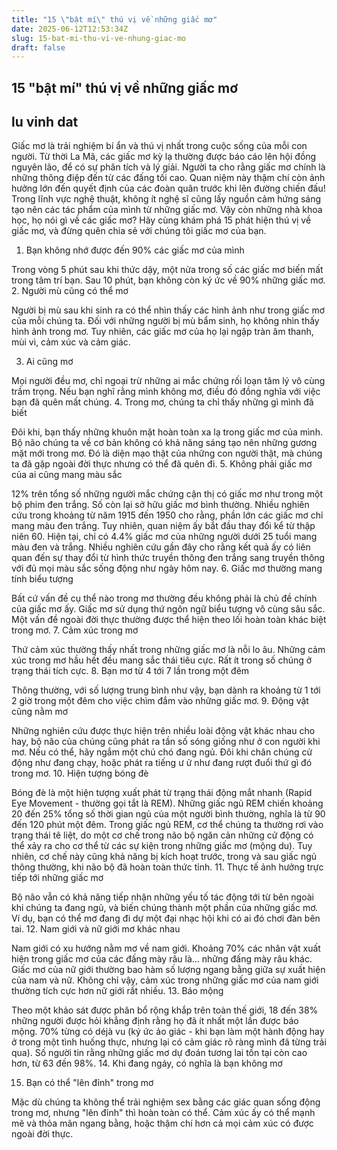 ```yaml
---
title: "15 \"bật mí\" thú vị về những giấc mơ"
date: 2025-06-12T12:53:34Z
slug: 15-bat-mi-thu-vi-ve-nhung-giac-mo
draft: false
---
```


## 15 "bật mí" thú vị về những giấc mơ

## lu vinh dat

Giấc mơ là trải nghiệm bí ẩn và thú vị nhất trong cuộc sống của mỗi con người.
Từ thời La Mã, các giấc mơ kỳ lạ thường được báo cáo lên hội đồng nguyên lão, để có sự phân tích và lý giải. Người ta cho rằng giấc mơ chính là những thông điệp đến từ các đấng tối cao. Quan niệm này thậm chí còn ảnh hưởng lớn đến quyết định của các đoàn quân trước khi lên đường chiến đấu!
Trong lĩnh vực nghệ thuật, không ít nghệ sĩ cũng lấy nguồn cảm hứng sáng tạo nên các tác phẩm của mình từ những giấc mơ.
Vậy còn những nhà khoa học, họ nói gì về các giấc mơ? Hãy cùng khám phá 15 phát hiện thú vị về giấc mơ, và đừng quên chia sẻ với chúng tôi giấc mơ của bạn.
1. Bạn không nhớ được đến 90% các giấc mơ của mình 
 

Trong vòng 5 phút sau khi thức dậy, một nửa trong số các giấc mơ biến mất trong tâm trí bạn. Sau 10 phút, bạn không còn ký ức về 90% những giấc mơ.
2. Người mù cũng có thể mơ 
 

 
Người bị mù sau khi sinh ra có thể nhìn thấy các hình ảnh như trong giấc mơ của mỗi chúng ta. Đối với những người bị mù bẩm sinh, họ không nhìn thấy hình ảnh trong mơ. Tuy nhiên, các giấc mơ của họ lại ngập tràn âm thanh, mùi vì, cảm xúc và cảm giác.    
 
3. Ai cũng mơ 
 

Mọi người đều mơ, chỉ ngoại trừ những ai mắc chứng rối loạn tâm lý vô cùng trầm trọng. Nếu bạn nghĩ rằng mình không mơ, điều đó đồng nghĩa với việc bạn đã quên mất chúng.
4. Trong mơ, chúng ta chỉ thấy những gì mình đã biết 
 

Đôi khi, bạn thấy những khuôn mặt hoàn toàn xa lạ trong giấc mơ của mình. Bộ não chúng ta về cơ bản không có khả năng sáng tạo nên những gương mặt mới trong mơ. Đó là diện mạo thật của những con người thật, mà chúng ta đã gặp ngoài đời thực nhưng có thể đã quên đi.
5. Không phải giấc mơ của ai cũng mang màu sắc 
 

12% trên tổng số những người mắc chứng cận thị có giấc mơ như trong một bộ phim đen trắng. Số còn lại sở hữu giấc mơ bình thường. Nhiều nghiên cứu trong khoảng từ năm 1915 đến 1950 cho rằng, phần lớn các giấc mơ chỉ mang màu đen trắng. Tuy nhiên, quan niệm ấy bắt đầu thay đổi kể từ thập niên 60.
Hiện tại, chỉ có 4.4% giấc mơ của những người dưới 25 tuổi mang màu đen và trắng. Nhiều nghiên cứu gần đây cho rằng kết quả ấy có liên quan đến sự thay đổi từ hình thức truyền thông đen trắng sang truyền thông với đủ mọi màu sắc sống động như ngày hôm nay.
6. Giấc mơ thường mang tính biểu tượng 
 

Bất cứ vấn đề cụ thể nào trong mơ thường đều không phải là chủ đề chính của giấc mơ ấy. Giấc mơ sử dụng thứ ngôn ngữ biểu tượng vô cùng sâu sắc. Một vấn đề ngoài đời thực thường được thể hiện theo lối hoàn toàn khác biệt trong mơ.
7. Cảm xúc trong mơ 
 

Thứ cảm xúc thường thấy nhất trong những giấc mơ là nỗi lo âu. Những cảm xúc trong mơ hầu hết đều mang sắc thái tiêu cực. Rất ít trong số chúng ở trạng thái tích cực.
8. Bạn mơ từ 4 tới 7 lần trong một đêm 
 

Thông thường, với số lượng trung bình như vậy, bạn dành ra khoảng từ 1 tới 2 giờ trong một đêm cho việc chìm đắm vào những giấc mơ.
9. Động vật cũng nằm mơ 
 

Những nghiên cứu được thực hiện trên nhiều loài động vật khác nhau cho hay, bộ não của chúng cũng phát ra tần số sóng giống như ở con người khi mơ. Nếu có thể, hãy ngắm một chú chó đang ngủ. Đôi khi chân chúng cử động như đang chạy, hoặc phát ra tiếng ư ử như đang rượt đuổi thứ gì đó trong mơ.
10. Hiện tượng bóng đè 
 

Bóng đè là một hiện tượng xuất phát từ trạng thái động mắt nhanh (Rapid Eye Movement - thường gọi tắt là REM). Những giấc ngủ REM chiến khoảng 20 đến 25% tổng số thời gian ngủ của một người bình thường, nghĩa là từ 90 đến 120 phút một đêm.
Trong giấc ngủ REM, cơ thể chúng ta thường rơi vào trạng thái tê liệt, do một cơ chế trong não bộ ngăn cản những cử động có thể xảy ra cho cơ thể từ các sự kiện trong những giấc mơ (mộng du). Tuy nhiên, cơ chế này cũng khả năng bị kích hoạt trước, trong và sau giấc ngủ thông thường, khi não bộ đã hoàn toàn thức tỉnh.
11. Thực tế ảnh hưởng trực tiếp tới những giấc mơ 
 

Bộ não vẫn có khả năng tiếp nhận những yếu tố tác động tới từ bên ngoài khi chúng ta đang ngủ, và biến chúng thành một phần của những giấc mơ. Ví dụ, bạn có thể mơ đang đi dự một đại nhạc hội khi có ai đó chơi đàn bên tai.
12. Nam giới và nữ giới mơ khác nhau 
 

Nam giới có xu hướng nằm mơ về nam giới. Khoảng 70% các nhân vật xuất hiện trong giấc mơ của các đấng mày râu là... những đấng mày râu khác. Giấc mơ của nữ giới thường bao hàm số lượng ngang bằng giữa sự xuất hiện của nam và nữ. Không chỉ vậy, cảm xúc trong những giấc mơ của nam giới thường tích cực hơn nữ giới rất nhiều.
13. Báo mộng 
 

Theo một khảo sát được phân bổ rộng khắp trên toàn thế giới, 18 đến 38% những người được hỏi khẳng định rằng họ đã ít nhất một lần được báo mộng. 70% từng có déjà vu (ký ức ảo giác - khi bạn làm một hành động hay ở trong một tình huống thực, nhưng lại có cảm giác rõ ràng mình đã từng trải qua). Số người tin rằng những giấc mơ dự đoán tương lai tồn tại còn cao hơn, từ 63 đến 98%.
14. Khi đang ngáy, có nghĩa là bạn không mơ 
 

 
15. Bạn có thể "lên đỉnh" trong mơ 
 

 
Mặc dù chúng ta không thể trải nghiệm sex bằng các giác quan sống động trong mơ, nhưng "lên đỉnh" thì hoàn toàn có thể. Cảm xúc ấy có thể mạnh mẽ và thỏa mãn ngang bằng, hoặc thậm chí hơn cả mọi cảm xúc có được ngoài đời thực.